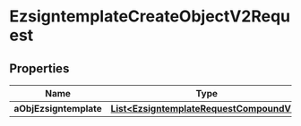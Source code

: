 

# EzsigntemplateCreateObjectV2Request

## Properties

Name | Type | Description | Notes
------------ | ------------- | ------------- | -------------
**aObjEzsigntemplate** | [**List&lt;EzsigntemplateRequestCompoundV2&gt;**](EzsigntemplateRequestCompoundV2.md) |  | 




